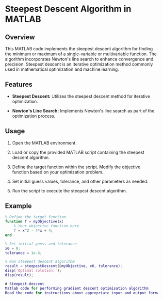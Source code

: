# Steepest Descent Algorithm in MATLAB

## Overview

This MATLAB code implements the steepest descent algorithm for finding the minimum or maximum of a single-variable or multivariable function. The algorithm incorporates Newton's line search to enhance convergence and precision. Steepest descent is an iterative optimization method commonly used in mathematical optimization and machine learning.

## Features

- **Steepest Descent:** Utilizes the steepest descent method for iterative optimization.
  
- **Newton's Line Search:** Implements Newton's line search as part of the optimization process.

## Usage

1. Open the MATLAB environment.

2. Load or copy the provided MATLAB script containing the steepest descent algorithm.

3. Define the target function within the script. Modify the objective function based on your optimization problem.

4. Set initial guess values, tolerance, and other parameters as needed.

5. Run the script to execute the steepest descent algorithm.

## Example

```matlab
% Define the target function
function f = myObjective(x)
    % Your objective function here
    f = x^2 - 4*x + 4;
end

% Set initial guess and tolerance
x0 = 0;
tolerance = 1e-6;

% Run steepest descent algorithm
result = steepestDescent(@myObjective, x0, tolerance);
disp('Optimal solution:');
disp(result);

# Steepest-descent
Matlab code for performing gradient descent optimisation algorithm 
Read the code for instructions about appropriate input and output formats

